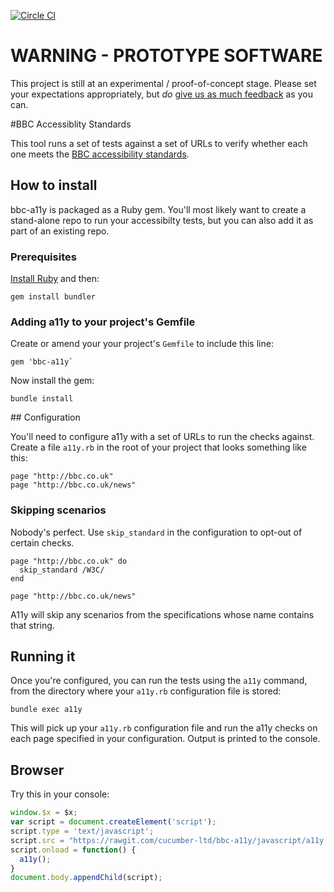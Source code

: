 [![Circle CI](https://circleci.com/gh/cucumber-ltd/bbc-a11y.svg?style=svg&circle-token=00d656fd091643ad692c78ca60e30ad95df9563a)](https://circleci.com/gh/cucumber-ltd/bbc-a11y)

# WARNING - PROTOTYPE SOFTWARE

This project is still at an experimental / proof-of-concept stage. Please set your expectations appropriately, but *do* [give us as much feedback](https://github.com/cucumber-ltd/bbc-a11y/issues) as you can.

#BBC Accessiblity Standards

This tool runs a set of tests against a set of URLs to verify whether each one meets the [BBC accessibility standards](http://www.bbc.co.uk/guidelines/futuremedia/accessibility/).

## How to install

bbc-a11y is packaged as a Ruby gem. You'll most likely want to create a stand-alone repo to run your accessibilty tests,
but you can also add it as part of an existing repo.

### Prerequisites

[Install Ruby](https://www.ruby-lang.org/en/documentation/installation/) and then:

    gem install bundler

### Adding a11y to your project's Gemfile

Create or amend your your project's `Gemfile` to include this line:

    gem 'bbc-a11y`

Now install the gem:

    bundle install

## Configuration

You'll need to configure a11y with a set of URLs to run the checks against. Create a file `a11y.rb` in the root of your project that looks something like this:

```
page "http://bbc.co.uk"
page "http://bbc.co.uk/news"
```

### Skipping scenarios

Nobody's perfect. Use `skip_standard` in the configuration to opt-out of certain checks.

```
page "http://bbc.co.uk" do
  skip_standard /W3C/
end

page "http://bbc.co.uk/news"
```

A11y will skip any scenarios from the specifications whose name contains that string.

## Running it

Once you're configured, you can run the tests using the `a11y` command, from the directory where your `a11y.rb` configuration file is stored:

    bundle exec a11y

This will pick up your `a11y.rb` configuration file and run the a11y checks on each page specified in your configuration.
Output is printed to the console.


## Browser

Try this in your console:

```JavaScript
window.$x = $x;
var script = document.createElement('script');
script.type = 'text/javascript';
script.src = "https://rawgit.com/cucumber-ltd/bbc-a11y/javascript/a11y.browser.js";
script.onload = function() {
  a11y();
}
document.body.appendChild(script);
```
